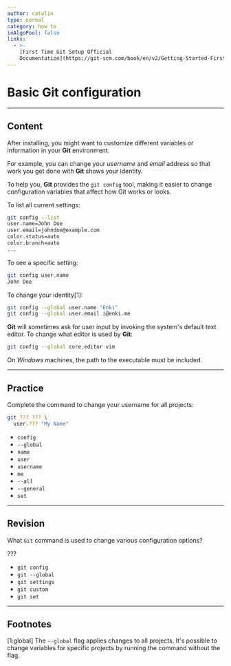 ```yaml
---
author: catalin
type: normal
category: how to
inAlgoPool: false
links:
  - >-
    [First Time Git Setup Official
    Documentation](https://git-scm.com/book/en/v2/Getting-Started-First-Time-Git-Setup){website}
---
```


# Basic Git configuration


---

## Content

After installing, you might want to customize different variables or information in your **Git** environment.

For example, you can change your *username* and *email* address so that work you get done with **Git** shows your identity.

To help you, **Git** provides the `git config` tool, making it easier to change configuration variables that affect how Git works or looks.

To list all current settings:

```bash
git config --list
user.name=John Doe
user.email=johndoe@example.com
color.status=auto
color.branch=auto
...
```

To see a specific setting:

```bash
git config user.name
John Doe

```

To change your identity[1]:

```bash
git config --global user.name "Enki"
git config --global user.email i@enki.me

```

**Git** will sometimes ask for user input by invoking the system's default text editor. To change what editor is used by **Git**:

```bash
git config --global core.editor vim
```

On *Windows* machines, the path to the executable must be included.


---

## Practice

Complete the command to change your username for all projects:

```bash
git ??? ??? \
  user.??? "My Name"
```

- `config`
- `--global`
- `name`
- `user`
- `username`
- `me`
- `--all`
- `--general`
- `set`


---

## Revision

What `Git` command is used to change various configuration options?

???

- `git config`
- `git --global`
- `git settings`
- `git custom`
- `git set`


---

## Footnotes

[1:global]
The `--global` flag applies changes to all projects. It's possible to change variables for specific projects by running the command without the flag.
